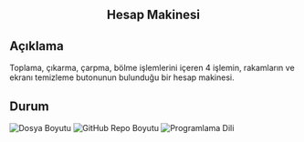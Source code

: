 <h2 align="center">Hesap Makinesi</h2>

## Açıklama
Toplama, çıkarma, çarpma, bölme işlemlerini içeren 4 işlemin, rakamların ve ekranı temizleme butonunun bulunduğu bir hesap makinesi.

## Durum
![Dosya Boyutu](https://img.shields.io/badge/8%2C40%20KB-gray?style=flat&logo=github&label=file%20size&color=green)
![GitHub Repo Boyutu](https://img.shields.io/github/repo-size/kaansahin04/Hesap-Makinesi?logo=github&color=green)
![Programlama Dili](https://img.shields.io/github/languages/top/kaansahin04/Mayin-Tarlasi?color=%23A49410)
